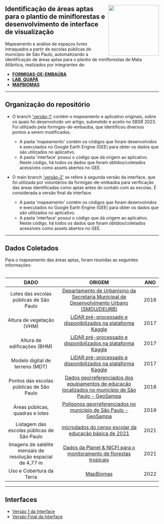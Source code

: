 <div class="fluid-row" id="header">
    <div id="column">
        <div class = "blocks">
            <img src='https://user-images.githubusercontent.com/68694598/199020684-ce109cc6-d426-470c-aada-e42ed0f2cf42.png' height='auto' width='165' align='right'>
        </div>
    </div>
    <h2 class="title toc-ignore">Identificação de áreas aptas para o plantio de miniflorestas e desenvolvimento de interface de visualização</h2>
</div>

Mapeamento e análise de espaços livres intraquadra a partir de escolas públicas do município de São Paulo, automatizando a identificação de áreas aptas para o plantio de miniflorestas de Mata Atlântica, realizados por integrantes de:

* [__FORMIGAS-DE-EMBAÚBA__](https://www.instagram.com/formigasdeembauba/)
* [__LAB. QUAPÁ__](http://quapa.fau.usp.br/wordpress/)
* [__MAPBIOMAS__](https://mapbiomas.org/)

---


<h2>Organização do repositório</h2>

* O branch ['versão-1'](https://github.com/labquapa/formigas-de-embauba/tree/vers%C3%A3o-1) contém o mapeamento e aplicativo originais, sobre os quais foi desenvolvido um artigo, submetido e aceito no SBSR 2023. Foi utilizado pela formigas-de-embaúba, que identificou diversos pontos a serem modificados.<br>
    * A pasta 'mapeamento' contém os códigos que foram desenvolvidos e executados no Google Earth Engine (GEE) para obter os dados que são utilizados no aplicativo. <br>
    * A pasta 'interface' possui o código que dá origem ao aplicativo. Neste código, há todos os dados que foram obtidos/coletados acessíveis como assets abertos no GEE.

* O main branch ['versão-2'](https://github.com/labquapa/formigas-de-embauba) se refere à segunda versão da interface, que foi utilizada por voluntários da formigas-de-embaúba para verificação das áreas identificadas como aptas antes do contato com as escolas. É considerada a versão final da interface. <br>

    * A pasta 'mapeamento' contém os códigos que foram desenvolvidos e executados no Google Earth Engine (GEE) para obter os dados que são utilizados no aplicativo. <br>
    * A pasta 'interface' possui o código que dá origem ao aplicativo. Neste código, há todos os dados que foram obtidos/coletados acessíveis como assets abertos no GEE.

---


<h2>Dados Coletados</h2>
Para o mapeamento das áreas aptas, foram reunidas as seguintes informações:

<br>
<br>

| DADO          | ORIGEM        | ANO |
| :------------:|:-------------:| :---:|
| Lotes das escolas públicas de São Paulo | [Departamento de Urbanismo da Secretaria Municipal de Desenvolvimento Urbano (SMDU/DEURB)](https://gestaourbana.prefeitura.sp.gov.br/marco-regulatorio/planos-regionais/arquivos/)| 2016 | 
| Altura de vegetação (VHM) | [LiDAR  pré-processado e disponibilizados na plataforma Kaggle](https://www.kaggle.com/datasets/andasampa/height-model?select=0-VHM-sao-paulo-city.tif) | 2017 |
| Altura de edificações (BHM) | [LiDAR pré-processado e disponibilizados na plataforma Kaggle](https://www.kaggle.com/datasets/andasampa/height-model?select=0-BHM-sao-paulo-city.tif) | 2017 |
| Modelo digital de terreno (MDT) |[LiDAR pré-processado e disponibilizados na plataforma Kaggle](https://www.kaggle.com/datasets/andasampa/dtm-dsm-sao-paulo?select=MDT_sampa-ZSTD.tif) | 2017 |
| Pontos das escolas públicas de São Paulo | [Dados georreferenciados dos equipamentos de educação localizados no município de São Paulo - GeoSampa](https://geosampa.prefeitura.sp.gov.br/PaginasPublicas/_SBC.aspx) | 2018 |
| Áreas públicas, quadras e lotes | [Polígonos georreferenciados no município de São Paulo - GeoSampa](https://geosampa.prefeitura.sp.gov.br/PaginasPublicas/_SBC.aspx) | 2019 |
| Listagem das escolas públicas de São Paulo  |  [microdados do censo escolar da educação básica de 2021](https://www.gov.br/inep/pt-br/acesso-a-informacao/dados-abertos/microdados/censo-escolar)| 2021 |
|Imagens de satélite mensais de resolução espacial de 4,77 m | [Dados da Planet & NICFI para o monitoramento de florestas tropicais](https://developers.google.com/earth-engine/datasets/catalog/projects_planet-nicfi_assets_basemaps_americas) | 2021 |
|Uso e Cobertura da Terra| [MapBiomas](https://mapbiomas.org/)| 2022 |

<!-- 
1. Listagem das escolas, obtida a partir dos [microdados do censo escolar da educação básica de 2021](https://www.gov.br/inep/pt-br/acesso-a-informacao/dados-abertos/microdados/censo-escolar) realizados pelo Instituto Nacional de Estudos e Pesquisas Educacionais Anísio Teixeira (INEP).
2. [Lotes das escolas públicas de São Paulo](https://gestaourbana.prefeitura.sp.gov.br/marco-regulatorio/planos-regionais/arquivos/), identificados em mapeamento realizado pelo Departamento de Urbanismo da Secretaria Municipal de Desenvolvimento Urbano (SMDU/DEURB) da Prefeitura Municipal de São Paulo (PMSP). 
3. Pontos das escolas, obtidos a partir dos dados georreferenciados de 2018 dos equipamentos de educação localizados no município de São Paulo, disponibilizados no repositório [GeoSampa](https://geosampa.prefeitura.sp.gov.br/PaginasPublicas/_SBC.aspx) da PMSP. 
4. Áreas públicas, quadras e lotes, conforme dado de 2019 disponibilizado no [GeoSampa](https://geosampa.prefeitura.sp.gov.br/PaginasPublicas/_SBC.aspx).
5. [Imagens de satélite mensais do ano de 2021 de resolução espacial de 4,77 m](https://developers.google.com/earth-engine/datasets/catalog/projects_planet-nicfi_assets_basemaps_americas), dados da Planet & NICFI para o monitoramento de florestas tropicais, disponibilizados no GEE. 
6. Dados de altura de vegetação [(VHM)](https://www.kaggle.com/datasets/andasampa/height-model?select=0-VHM-sao-paulo-city.tif), de altura de edificações [(BHM)](https://www.kaggle.com/datasets/andasampa/height-model?select=0-BHM-sao-paulo-city.tif) e modelo digital de terreno [(MDT)](https://www.kaggle.com/datasets/andasampa/dtm-dsm-sao-paulo?select=MDT_sampa-ZSTD.tif), obtidos a partir de dados LiDAR de 2017 e disponibilizados na plataforma Kaggle, com resolução espacial de 50cm.  
7. Dados de Uso e Cobertura da Terra da Coleção 7 do MapBiomas, disponibilizada em 2022 na plataforma do [MapBiomas](https://mapbiomas.org/). 
 -->
 
---


<h2>Interfaces</h2>

* [Versão 1 da Interface](https://formigas.users.earthengine.app/view/formigas-de-embauba) <br>
* [Versão Final da Interface](https://formigas.users.earthengine.app/view/miniflorestas)
